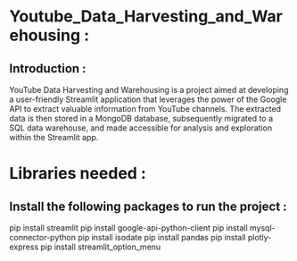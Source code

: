 # Youtube_Data_Harvesting_and_Warehousing :
## Introduction :
YouTube Data Harvesting and Warehousing is a project aimed at developing a user-friendly Streamlit application that leverages the power of the Google API to extract valuable information from YouTube channels. The extracted data is then stored in a MongoDB database, subsequently migrated to a SQL data warehouse, and made accessible for analysis and exploration within the Streamlit app.

# Libraries needed :
## Install the following packages to run the project :
pip install streamlit
pip install google-api-python-client
pip install mysql-connector-python
pip install isodate
pip install pandas
pip install plotly-express
pip install streamlit_option_menu



